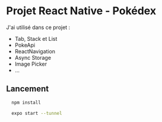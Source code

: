 
# Projet React Native - Pokédex

J'ai utilisé dans ce projet :



- Tab, Stack et List
- PokeApi
- ReactNavigation
- Async Storage
- Image Picker
- ...


## Lancement


```bash
  npm install
```
```bash
  expo start --tunnel
```

